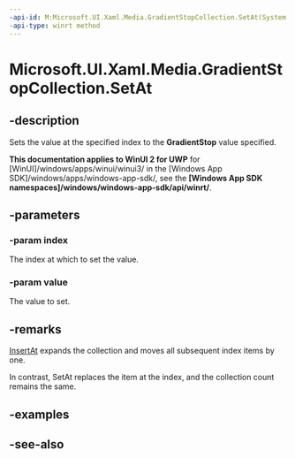 ```yaml
---
-api-id: M:Microsoft.UI.Xaml.Media.GradientStopCollection.SetAt(System.UInt32,Microsoft.UI.Xaml.Media.GradientStop)
-api-type: winrt method
---
```


<!-- Method syntax
public void SetAt(System.UInt32 index, Windows.UI.Xaml.Media.GradientStop value)
-->

# Microsoft.UI.Xaml.Media.GradientStopCollection.SetAt

## -description
Sets the value at the specified index to the **GradientStop** value specified.

**This documentation applies to WinUI 2 for UWP** for [WinUI]/windows/apps/winui/winui3/ in the [Windows App SDK]/windows/apps/windows-app-sdk/, see the **[Windows App SDK namespaces]/windows/windows-app-sdk/api/winrt/**.

## -parameters
### -param index
The index at which to set the value.

### -param value
The value to set.

## -remarks
[InsertAt](gradientstopcollection_insertat_249004778.md) expands the collection and moves all subsequent index items by one.

In contrast, SetAt replaces the item at the index, and the collection count remains the same.

## -examples

## -see-also
